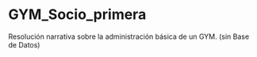 # GYM_Socio_primera
Resolución narrativa sobre la administración básica de un GYM. (sin Base de Datos)
